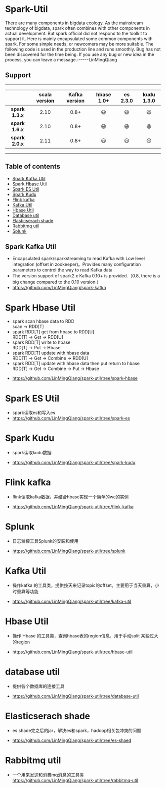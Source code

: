 # Spark-Util 
There are many components in bigdata ecology. As the mainstream technology of bigdata, spark often combines with other components in actual development. But spark official did not respond to the toolkit to support it.
Here is mainly encapsulated some common components with spark. For some simple needs, or newcomers may be more suitable. The following code is used in the production line and runs smoothly. Bug has not been discovered for the time being. If you use any bug or new idea in the process, you can leave a message.------LinMingQiang  <br>
## Support
---
|                    | scala version      |Kafka version       | hbase 1.0+         | es   2.3.0         |kudu  1.3.0         |
|:------------------:|:------------------:|:------------------:|:------------------:|:------------------:|:------------------:|
| **spark 1.3.x**    | 2.10               | 0.8+               | :smiley: | :smiley: | :smiley: |
| **spark 1.6.x**    | 2.10               | 0.8+               | :smiley: | :smiley: | :smiley: |
| **spark 2.0.x**    | 2.11               | 0.8+               | :smiley: | :smiley: | :smiley: |
---

## Table of contents
- [Spark Kafka Util](#Spark-Kafka-Util)
- [Spark Hbase Util](#Spark-Hbase-Util)
- [Spark ES Util](#Spark-ES-Util)
- [Spark Kudu](#Spark-Kudu)
- [Flink kafka](#Flink-kafka)
- [Kafka Util](#Kafka-Util)
- [Hbase Util](#Hbase-Util)
- [Database util](#database-util)
- [Elasticserach shade](#Elasticserach-shade)
- [Rabbitmq util](#Rabbitmq-util)
- [Splunk](#Splunk)


<a name="Spark-Kafka-Util"></a>
 ## Spark Kafka Util <br>
 - Encapsulated spark/sparkstreaming to read Kafka with Low level integration (offset in zookeeper)。Provides many configuration parameters to control the way to read Kafka data
 - The version support of spark2.x Kafka 0.10+ is provided.（0.8, there is a big change compared to the 0.10 version.）
 - https://github.com/LinMingQiang/spark-kafka

<a name="Spark-Hbase-Util"></a>
 # Spark Hbase Util <br>
 * spark scan hbase data to RDD <br>
  scan -> RDD[T]
* spark RDD[T] get from hbase to RDD[U] <br>
  RDD[T] -> Get -> RDD[U]
* spark RDD[T] write to hbase <br>
  RDD[T] -> Put -> Hbase
* spark RDD[T] update with hbase data  <br>
  RDD[T] -> Get -> Combine -> RDD[U] <br>
* spark RDD[T] update with hbase data then put return to hbase <br>
  RDD[T] -> Get -> Combine -> Put -> Hbase
 - https://github.com/LinMingQiang/spark-util/tree/spark-hbase
 
<a name="Spark-ES-Util"></a>
# Spark ES Util  <br>
- spark读取es和写入es  <br>
- https://github.com/LinMingQiang/spark-util/tree/spark-es

<a name="Spark-Kusu"></a>
# Spark Kudu  <br>
* spark读取kudu数据 <br>
- https://github.com/LinMingQiang/spark-util/tree/spark-kudu

<a name="Flink-kafka"></a>
# Flink kafka
* flink读取kafka数据，并结合hbase实现一个简单的wc的实例 <br>
- https://github.com/LinMingQiang/spark-util/tree/flink-kafka

<a name="Splunk"></a>
# Splunk  <br>
* 日志监控工具Splunk的安装和使用 <br>
- https://github.com/LinMingQiang/spark-util/tree/splunk

<a name="Kafka-Util"></a>
# Kafka Util
* 操作kafka 的工具类，提供按天来记录topic的offset，主要用于当天重算，小时重算等功能  <br>
- https://github.com/LinMingQiang/spark-util/tree/kafka-util

<a name="Hbase-Util"></a>
# Hbase Util
* 操作 Hbase 的工具类，查询hbase表的region信息，用于手动split 某些过大的region  <br>
- https://github.com/LinMingQiang/spark-util/tree/hbase-util

<a name="Database-util"></a>
# database util
* 提供各个数据库的连接工具  <br>
- https://github.com/LinMingQiang/spark-util/tree/database-util

<a name="Elasticserach-shade"></a>
# Elasticserach shade
* es shade完之后的jar，解决es和spark，hadoop相关包冲突的问题   <br>
- https://github.com/LinMingQiang/spark-util/tree/es-shaed

<a name="Rabbitmq-util"></a>
# Rabbitmq util
* 一个用来发送和消费mq消息的工具类   <br>
https://github.com/LinMingQiang/spark-util/tree/rabbitmq-util

